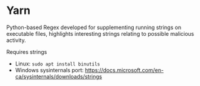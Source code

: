 # Yarn
Python-based Regex developed for supplementing running strings on executable files, highlights interesting strings relating to possible malicious activity.

Requires strings
- Linux: `sudo apt install binutils`
- Windows sysinternals port: https://docs.microsoft.com/en-ca/sysinternals/downloads/strings
